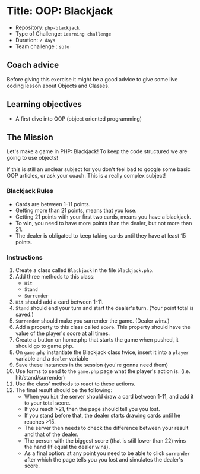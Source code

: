 # Title: OOP: Blackjack

- Repository: `php-blackjack`
- Type of Challenge: `Learning challenge`
- Duration: `2 days`
- Team challenge : `solo`

## Coach advice
Before giving this exercise it might be a good advice to give some live coding lesson about Objects and Classes.

## Learning objectives
- A first dive into OOP (object oriented programming)

## The Mission
Let's make a game in PHP: Blackjack!
To keep the code structured we are going to use objects!

If this is still an unclear subject for you don't feel bad to google some basic OOP articles, or ask your coach.
This is a really complex subject!

### Blackjack Rules
- Cards are between 1-11 points.
- Getting more than 21 points, means that you lose.
- Getting 21 points with your first two cards, means you have a blackjack.
- To win, you need to have more points than the dealer, but not more than 21.
- The dealer is obligated to keep taking cards until they have at least 15 points.

### Instructions
1. Create a class called `Blackjack` in the file `blackjack.php`.
1. Add three methods to this class: 
	- `Hit`
	- `Stand`
	- `Surrender`
1. `Hit` should add a card between 1-11.
1. `Stand` should end your turn and start the dealer's turn. (Your point total is saved.)
1. `Surrender` should make you surrender the game. (Dealer wins.)
1. Add a property to this class called `score`. This property should have the value of the player's score at all times.
1. Create a button on home.php that starts the game when pushed, it should go to game.php.
1. On `game.php` instantiate the Blackjack class twice, insert it into a `player` variable and a `dealer` variable
1. Save these instances in the session (you're gonna need them)
1. Use forms to send to the `game.php` page what the player's action is. (i.e. hit/stand/surrender)
1. Use the class' methods to react to these actions.
1. The final result should be the following:
    - When you `hit` the server should draw a card between 1-11, and add it to your total score. 
    - If you reach >21, then the page should tell you you lost. 
    - If you stand before that, the dealer starts drawing cards until he reaches >15. 
    - The server then needs to check the difference between your result and that of the dealer. 
    - The person with the biggest score (that is still lower than 22) wins the hand (If equal the dealer wins). 
    - As a final option: at any point you need to be able to click `surrender` after which the page tells you you lost and simulates the dealer's score.
    
